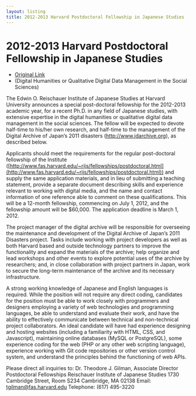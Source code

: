 ```yaml
---
layout: listing
title: 2012-2013 Harvard Postdoctoral Fellowship in Japanese Studies
---
```


# 2012-2013 Harvard Postdoctoral Fellowship in Japanese Studies

* [Original Link](http://www.fas.harvard.edu/~rijs/pdfs/Postdoctoral_Fellowships_JDA.pdf)
* (Digital Humanities or Qualitative Digital Data Management in the Social Sciences)

The Edwin O. Reischauer Institute of Japanese Studies at Harvard University announces a special post-doctoral fellowship for the 2012-2013 academic year, for a recent Ph.D. in any field of Japanese studies, with extensive expertise in the digital humanities or qualitative digital data management in the social sciences.  The fellow will be expected to devote half-time to his/her own research, and half-time to the management of the Digital Archive of Japan’s 2011 disasters (http://www.jdarchive.org), as described below.

Applicants should meet the requirements for the regular post-doctoral fellowship of the Institute ([http://www.fas.harvard.edu/~rijs/fellowships/postdoctoral.html](http://www.fas.harvard.edu/~rijs/fellowships/postdoctoral.html)) and supply the same application materials, and in lieu of submitting a teaching statement, provide a separate document describing skills and experience relevant to working with digital media, and the name and 
contact information of one reference able to comment on these qualifications.  This will be a 12-month fellowship, commencing on July 1, 2012, and the fellowship amount will be $60,000. The application deadline is March 1, 2012.

The project manager of the digital archive will be responsible for overseeing the maintenance and development of the Digital Archive of Japan’s 2011 Disasters project.  Tasks include working with project developers as well as both Harvard based and outside technology partners to improve the functionality and expand the materials of the archive; help organize and lead workshops and other events to explore potential uses of the archive by researchers; and, in close collaboration with project partners in Japan, work to secure the long-term maintenance of the archive and its necessary infrastructure.

A strong working knowledge of Japanese and English languages is required.  While the position will not require any direct coding, candidates for the position must be able to work closely with programmers and designers employing a variety of web technologies and programming languages, be able to understand and evaluate their work, and have the ability to effectively communicate between technical and non-technical project collaborators.  An ideal candidate will have had experience designing and hosting websites (including a familiarity with HTML, CSS, and Javascript), maintaining online databases (MySQL or PostgreSQL), some experience coding for the web (PHP or any other web scripting language), experience working with Git code repositories or other version control system, and understand the principles behind the functioning of web APIs.

Please direct all inquiries to:
Dr. Theodore J. Gilman, Associate Director
Postdoctoral Fellowships
Reischauer Institute of Japanese Studies
1730 Cambridge Street, Room S234
Cambridge, MA 02138
Email:  tgilman@fas.harvard.edu
Telephone: (617) 495-3220